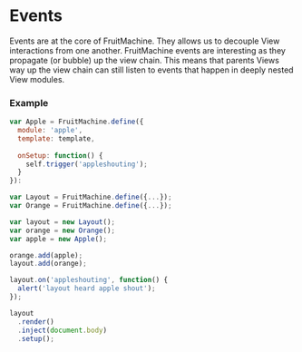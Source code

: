 
# Events

Events are at the core of FruitMachine. They allows us to decouple View interactions from one another. FruitMachine events are interesting as they propagate (or bubble) up the view chain. This means that parents Views way up the view chain can still listen to events that happen in deeply nested View modules.

### Example

```js
var Apple = FruitMachine.define({
  module: 'apple',
  template: template,
  
  onSetup: function() {
    self.trigger('appleshouting');
  }
}):

var Layout = FruitMachine.define({...});
var Orange = FruitMachine.define({...});

var layout = new Layout();
var orange = new Orange();
var apple = new Apple();

orange.add(apple);
layout.add(orange);

layout.on('appleshouting', function() {
  alert('layout heard apple shout');
});

layout
  .render()
  .inject(document.body)
  .setup();
```

